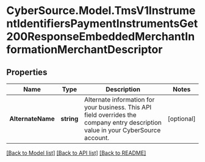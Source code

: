 # CyberSource.Model.TmsV1InstrumentIdentifiersPaymentInstrumentsGet200ResponseEmbeddedMerchantInformationMerchantDescriptor
## Properties

Name | Type | Description | Notes
------------ | ------------- | ------------- | -------------
**AlternateName** | **string** | Alternate information for your business. This API field overrides the company entry description value in your CyberSource account. | [optional] 

[[Back to Model list]](../README.md#documentation-for-models) [[Back to API list]](../README.md#documentation-for-api-endpoints) [[Back to README]](../README.md)

